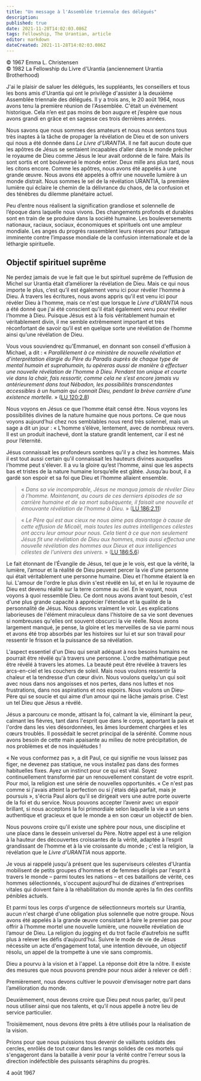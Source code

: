 ```yaml
---
title: "Un message à l'Assemblée triennale des délégués"
description: 
published: true
date: 2021-11-28T14:02:03.086Z
tags: Fellowship, The Urantian, article
editor: markdown
dateCreated: 2021-11-28T14:02:03.086Z
---
```


<p class="v-card v-sheet theme--light grey lighten-3 px-2">© 1967 Emma L. Christensen<br>© 1982 La Fellowship du Livre d'Urantia (anciennement Urantia Brotherhood)</p>


J'ai le plaisir de saluer les délégués, les suppléants, les conseillers et tous les bons amis d'Urantia qui ont le privilège d'assister à la deuxième Assemblée triennale des délégués. Il y a trois ans, le 20 août 1964, nous avons tenu la première réunion de l'Assemblée. C'était un événement historique. Cela n’en est pas moins de bon augure et j’espère que nous avons grandi en grâce et en sagesse ces trois dernières années.

Nous savons que nous sommes des amateurs et nous nous sentons tous très inaptes à la tâche de propager la révélation de Dieu et de son univers qui nous a été donnée dans _Le Livre d'URANTIA_. Il ne fait aucun doute que les apôtres de Jésus se sentaient incapables d’aller dans le monde prêcher le royaume de Dieu comme Jésus le leur avait ordonné de le faire. Mais ils sont sortis et ont bouleversé le monde entier. Deux mille ans plus tard, nous les citons encore. Comme les apôtres, nous avons été appelés à une grande œuvre. Nous avons été appelés à offrir une nouvelle lumière à un monde distrait. Nous sommes le sel de la révélation URANTIA, la première lumière qui éclaire le chemin de la délivrance du chaos, de la confusion et des ténèbres du dilemme planétaire actuel.

Peu d’entre nous réalisent la signification grandiose et solennelle de l’époque dans laquelle nous vivons. Des changements profonds et durables sont en train de se produire dans la société humaine. Les bouleversements nationaux, raciaux, sociaux, économiques et spirituels ont une ampleur mondiale. Les anges du progrès rassemblent leurs réserves pour l’attaque imminente contre l’impasse mondiale de la confusion internationale et de la léthargie spirituelle.

## Objectif spirituel suprême

Ne perdez jamais de vue le fait que le but spirituel suprême de l’effusion de Michel sur Urantia était d’améliorer la révélation de Dieu. Mais ce qui nous importe le plus, c’est qu’il est également venu ici pour révéler l’homme à Dieu. À travers les écritures, nous avons appris qu'il est venu ici pour révéler Dieu à l'homme, mais ce n'est que lorsque le _Livre d'URANTIA_ nous a été donné que j'ai été conscient qu'il était également venu pour révéler l'homme à Dieu. Puisque Jésus est à la fois véritablement humain et véritablement divin, il me semble extrêmement important et très réconfortant de savoir qu’il est en quelque sorte une révélation de l’homme ainsi qu’une révélation de Dieu.

Vous vous souviendrez qu'Emmanuel, en donnant son conseil d'effusion à Michael, a dit : « _Parallèlement à ce ministère de nouvelle révélation et d’interprétation élargie du Père du Paradis auprès de chaque type de mental humain et suprahumain, tu opèreras aussi de manière à effectuer une nouvelle révélation de l’homme à Dieu. Pendant ton unique et courte vie dans la chair, fais ressortir, comme cela ne s’est encore jamais vu antérieurement dans tout Nébadon, les possibilités transcendantes accessibles à un humain qui connait Dieu, pendant la brève carrière d’une existence mortelle._ » ([LU 120:2.8](/fr/The_Urantia_Book/120#p2_8))

Nous voyons en Jésus ce que l'homme était censé être. Nous voyons les possibilités divines de la nature humaine que nous portons. Ce que nous voyons aujourd’hui chez nos semblables nous rend très solennel, mais un sage a dit un jour : « L’homme s’élève, lentement, avec de nombreux revers. Il est un produit inachevé, dont la stature grandit lentement, car il est né pour l’éternité.

Jésus connaissait les profondeurs sombres qu'il y a chez les hommes. Mais il est tout aussi certain qu'il connaissait les hauteurs divines auxquelles l'homme peut s'élever. Il a vu la gloire qu’est l’homme, ainsi que les aspects bas et tristes de la nature humaine lorsqu’elle est gâtée. Jusqu’au bout, il a gardé son espoir et sa foi que Dieu et l’homme allaient ensemble.

> « _Dans sa vie incomparable, Jésus ne manqua jamais de révéler Dieu à l’homme. Maintenant, au cours de ces derniers épisodes de sa carrière humaine et de sa mort subséquente, il faisait une nouvelle et émouvante révélation de l’homme à Dieu._ » ([LU 186:2.11](/fr/The_Urantia_Book/186#p2_11))

> « _Le Père qui est aux cieux ne nous aime pas davantage à cause de cette effusion de Micaël, mais toutes les autres intelligences célestes ont accru leur amour pour nous. Cela tient à ce que non seulement Jésus fit une révélation de Dieu aux hommes, mais aussi effectua une nouvelle révélation des hommes aux Dieux et aux intelligences célestes de l’univers des univers._ » ([LU 186:5.6](/fr/The_Urantia_Book/186#p5_6))

Le fait étonnant de l’Évangile de Jésus, tel que je le vois, est que la vérité, la lumière, l’amour et la réalité de Dieu peuvent percer la vie d’une personne qui était véritablement une personne humaine. Dieu et l'homme étaient là en lui. L'amour de l'ordre le plus divin s'est révélé en lui, et en lui le royaume de Dieu est devenu réalité sur la terre comme au ciel. En le voyant, nous voyons à quoi ressemble Dieu. Ce dont nous avons avant tout besoin, c'est d'une plus grande capacité à apprécier l'étendue et la qualité de la personnalité de Jésus. Nous devons vraiment le voir. Les explications laborieuses de l'élément miraculeux dans l'histoire de sa vie sont devenues si nombreuses qu'elles ont souvent obscurci la vie réelle. Nous avons largement manqué, je pense, la gloire et les merveilles de sa vie parmi nous et avons été trop absorbés par les histoires sur lui et sur son travail pour ressentir le frisson et la puissance de sa révélation.

L'aspect essentiel d'un Dieu qui serait adéquat à nos besoins humains ne pourrait être révélé qu'à travers une personne. L'ordre mathématique peut être révélé à travers les atomes. La beauté peut être révélée à travers les arcs-en-ciel et les couchers de soleil. Mais nous voulons ressentir la chaleur et la tendresse d’un cœur divin. Nous voulons quelqu'un qui soit avec nous dans nos angoisses et nos pertes, dans nos luttes et nos frustrations, dans nos aspirations et nos espoirs. Nous voulons un Dieu-Père qui se soucie et qui aime d’un amour qui ne lâche jamais prise. C’est un tel Dieu que Jésus a révélé.

Jésus a parcouru ce monde, attisant la foi, calmant la vie, éliminant la peur, calmant les fièvres, tant dans l'esprit que dans le corps, apportant la paix et l'ordre dans les vies désordonnées, les âmes lourdement chargées et les cœurs troublés. Il possédait le secret principal de la sérénité. Comme nous avons besoin de cette main apaisante au milieu de notre précipitation, de nos problèmes et de nos inquiétudes !

« Ne vous conformez pas », a dit Paul, ce qui signifie ne vous laissez pas figer, ne devenez pas statique, ne vous installez pas dans des formes habituelles fixes. Ayez un instinct pour ce qui est vital. Soyez continuellement transformé par un renouvellement constant de votre esprit. Pour moi, la religion est une série de nouvelles opportunités. « Ce n'est pas comme si j'avais atteint la perfection ou si j'étais déjà parfait, mais je poursuis », s'écria Paul alors qu'il se dirigeait vers une autre porte ouverte de la foi et du service. Nous pouvons accepter l’avenir avec un espoir brillant, si nous acceptons la foi primordiale selon laquelle la vie a un sens authentique et gracieux et que le monde a en son cœur un objectif de bien.

Nous pouvons croire qu'il existe une sphère pour nous, une discipline et une place dans le dessein universel du Père. Notre appel est à une religion à la hauteur des découvertes croissantes de la vérité, adaptée à l’esprit grandissant de l’homme et à la vie croissante du monde ; c'est la religion, la révélation que le _Livre d'URANTIA_ nous apporte.

Je vous ai rappelé jusqu'à présent que les superviseurs célestes d'Urantia mobilisent de petits groupes d'hommes et de femmes dirigés par l'esprit à travers le monde – parmi toutes les nations – et ces bataillons de vérité, ces hommes sélectionnés, s'occupent aujourd'hui de dizaines d'entreprises vitales qui doivent faire à la réhabilitation du monde après la fin des conflits pénibles actuels.

Et parmi tous les corps d'urgence de sélectionneurs mortels sur Urantia, aucun n'est chargé d'une obligation plus solennelle que notre groupe. Nous avons été appelés à la grande œuvre consistant à faire le premier pas pour offrir à l’homme mortel une nouvelle lumière, une nouvelle révélation de l’amour de Dieu. La religion du jogging et du trot facile d’autrefois ne suffit plus à relever les défis d’aujourd’hui. Suivre le mode de vie de Jésus nécessite un acte d'engagement total, une intention dévouée, un objectif résolu, un appel de la trompette à une vie sans compromis.

Dieu a pourvu à la vision et à l'appel. La réponse doit être la nôtre. Il existe des mesures que nous pouvons prendre pour nous aider à relever ce défi :

Premièrement, nous devons cultiver le pouvoir d’envisager notre part dans l’amélioration du monde.

Deuxièmement, nous devons croire que Dieu peut nous parler, qu’il peut nous utiliser ainsi que nos talents, et qu’il nous appelle à notre lieu de service particulier.

Troisièmement, nous devons être prêts à être utilisés pour la réalisation de la vision.

Prions pour que nous puissions tous devenir de vaillants soldats des cercles, enrôlés de tout cœur dans les rangs solides de ces mortels qui s'engageront dans la bataille à venir pour la vérité contre l'erreur sous la direction indéfectible des puissants séraphins du progrès.

4 août 1967

